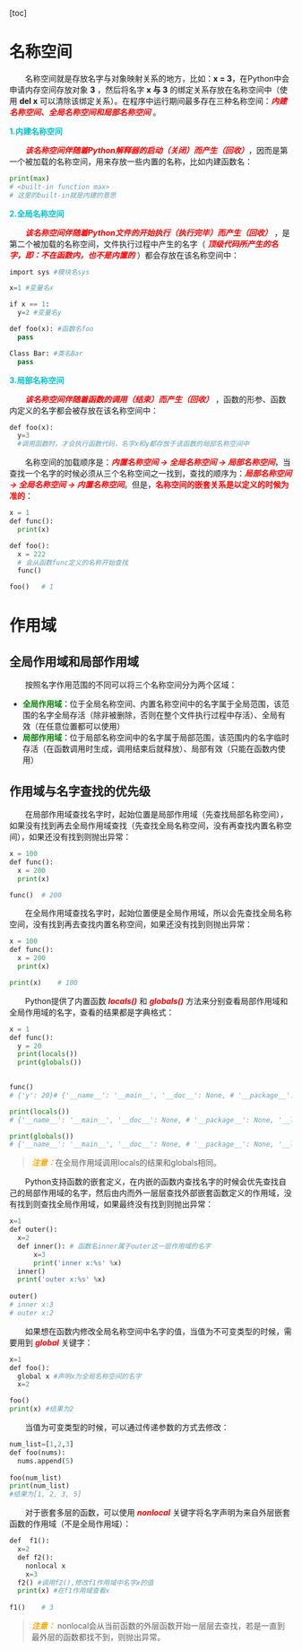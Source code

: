 [toc]

# 名称空间

&emsp;&emsp;名称空间就是存放名字与对象映射关系的地方，比如：**x = 3**，在Python中会申请内存空间存放对象 **3** ，然后将名字 **x 与 3** 的绑定关系存放在名称空间中（使用 **del x** 可以清除该绑定关系）。在程序中运行期间最多存在三种名称空间：<font color=red>*__内建名称空间、全局名称空间和局部名称空间__*</font> 。

<font color=orachid>**1.内建名称空间**</font>

&emsp;&emsp;<font color=red>*__该名称空间伴随着Python解释器的启动（关闭）而产生（回收）__*</font>，因而是第一个被加载的名称空间，用来存放一些内置的名称，比如内建函数名：

```python
print(max)  
# <built-in function max>
# 这里的built-in就是内建的意思
```

<font color=orachid>**2.全局名称空间**</font>

&emsp;&emsp;<font color=red>*__该名称空间伴随着Python文件的开始执行（执行完毕）而产生（回收）__* </font>，是第二个被加载的名称空间，文件执行过程中产生的名字（<font color=red> *__顶级代码所产生的名字，即：不在函数内，也不是内置的__* </font>）都会存放在该名称空间中：

```python
import sys #模块名sys

x=1 #变量名x

if x == 1:    
  y=2 #变量名y

def foo(x): #函数名foo    
  pass

Class Bar: #类名Bar    
  pass
```

<font color=orachid>**3.局部名称空间**</font>

&emsp;&emsp;<font color=red>*__该名称空间伴随着函数的调用（结束）而产生（回收）__* </font>，函数的形参、函数内定义的名字都会被存放在该名称空间中：

```python
def foo(x):    
  y=3 
  #调用函数时，才会执行函数代码，名字x和y都存放于该函数的局部名称空间中
```

&emsp;&emsp;名称空间的加载顺序是：<font color=red>*__内置名称空间 -> 全局名称空间 -> 局部名称空间__*</font>，当查找一个名字的时候必须从三个名称空间之一找到，查找的顺序为：<font color=red>*__局部名称空间 -> 全局名称空间 -> 内置名称空间__*</font>。但是，<font color=red>**名称空间的嵌套关系是以定义的时候为准的**</font>：

```python
x = 1
def func():    
  print(x) 

def foo():   
  x = 222    
  # 会从函数func定义的名称开始查找    
  func()

foo()   # 1
```

# 作用域
## 全局作用域和局部作用域

&emsp;&emsp;按照名字作用范围的不同可以将三个名称空间分为两个区域：

+ <font color=green>**全局作用域：**</font>位于全局名称空间、内置名称空间中的名字属于全局范围，该范围的名字全局存活（除非被删除，否则在整个文件执行过程中存活）、全局有效（在任意位置都可以使用）
+ <font color=green>**局部作用域：**</font>位于局部名称空间中的名字属于局部范围，该范围内的名字临时存活（在函数调用时生成，调用结束后就释放）、局部有效（只能在函数内使用）

## 作用域与名字查找的优先级

&emsp;&emsp;在局部作用域查找名字时，起始位置是局部作用域（先查找局部名称空间），如果没有找到再去全局作用域查找（先查找全局名称空间，没有再查找内置名称空间），如果还没有找到则抛出异常：

```python
x = 100
def func():    
  x = 200    
  print(x)        

func()  # 200
```

&emsp;&emsp;在全局作用域查找名字时，起始位置便是全局作用域，所以会先查找全局名称空间，没有找到再去查找内置名称空间，如果还没有找到则抛出异常：

```python
x = 100
def func():   
  x = 200    
  print(x)        

print(x)    # 100
```

&emsp;&emsp;Python提供了内置函数<font color=red> *__locals()__* </font>和<font color=red> *__globals()__* </font>方法来分别查看局部作用域和全局作用域的名字，查看的结果都是字典格式：

```python
x = 1
def func():    
  y = 20    
  print(locals())    
  print(globals())        
 

func()
# {'y': 20}# {'__name__': '__main__', '__doc__': None, # '__package__': None, '__loader__': <_frozen_importlib_external.SourceFileLoader object at 0x0000000001DEB080>, # '__spec__': None, '__annotations__': {}, # '__builtins__': <module 'builtins' (built-in)>, # '__file__': 'd:/code/Python/demo.py', # '__cached__': None, 'x': 1, 'func': <function func at 0x00000000004D2EA0>}

print(locals())
# {'__name__': '__main__', '__doc__': None, # '__package__': None, '__loader__': <_frozen_importlib_external.SourceFileLoader object at 0x0000000001DEB080>, # '__spec__': None, '__annotations__': {}, # '__builtins__': <module 'builtins' (built-in)>, # '__file__': 'd:/code/Python/demo.py', # '__cached__': None, 'x': 1, 'func': <function func at 0x00000000004D2EA0>}

print(globals())
# {'__name__': '__main__', '__doc__': None, # '__package__': None, '__loader__': <_frozen_importlib_external.SourceFileLoader object at 0x0000000001DEB080>, # '__spec__': None, '__annotations__': {}, # '__builtins__': <module 'builtins' (built-in)>, # '__file__': 'd:/code/Python/demo.py', # '__cached__': None, 'x': 1, 'func': <function func at 0x00000000004D2EA0>}
```

> <font color=orange>*__注意：__*</font>在全局作用域调用locals的结果和globals相同。

&emsp;&emsp;Python支持函数的嵌套定义，在内嵌的函数内查找名字的时候会优先查找自己的局部作用域的名字，然后由内而外一层层查找外部嵌套函数定义的作用域，没有找到则查找全局作用域，如果最终没有找到则抛出异常：

```python
x=1
def outer():    
  x=2    
  def inner(): # 函数名inner属于outer这一层作用域的名字        
      x=3        
      print('inner x:%s' %x)    
  inner()    
  print('outer x:%s' %x)
  
outer() 
# inner x:3
# outer x:2
```

&emsp;&emsp;如果想在函数内修改全局名称空间中名字的值，当值为不可变类型的时候，需要用到<font color=red> *__global__* </font>关键字：

```python
x=1
def foo():    
  global x #声明x为全局名称空间的名字  
  x=2

foo()
print(x) #结果为2
```

&emsp;&emsp;当值为可变类型的时候，可以通过传递参数的方式去修改：

```python
num_list=[1,2,3]
def foo(nums):    
  nums.append(5)
 
foo(num_list)
print(num_list)
#结果为[1, 2, 3, 5]
```

&emsp;&emsp;对于嵌套多层的函数，可以使用<font color=red> *__nonlocal__* </font>关键字将名字声明为来自外层嵌套函数的作用域（不是全局作用域）：

```python
def  f1():    
  x=2    
  def f2():        
    nonlocal x        
    x=3    
  f2() #调用f2(),修改f1作用域中名字x的值    
  print(x) #在f1作用域查看x
 
f1()    # 3
```

> <font color=orange>*__注意：__*</font> nonlocal会从当前函数的外层函数开始一层层去查找，若是一直到最外层的函数都找不到，则抛出异常。